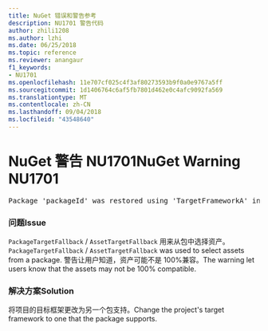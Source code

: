 ```yaml
---
title: NuGet 错误和警告参考
description: NU1701 警告代码
author: zhili1208
ms.author: lzhi
ms.date: 06/25/2018
ms.topic: reference
ms.reviewer: anangaur
f1_keywords:
- NU1701
ms.openlocfilehash: 11e707cf025c4f3af80273593b9f0a0e9767a5ff
ms.sourcegitcommit: 1d1406764c6af5fb7801d462e0c4afc9092fa569
ms.translationtype: MT
ms.contentlocale: zh-CN
ms.lasthandoff: 09/04/2018
ms.locfileid: "43548640"
---
```

# <a name="nuget-warning-nu1701"></a><span data-ttu-id="2a31b-103">NuGet 警告 NU1701</span><span class="sxs-lookup"><span data-stu-id="2a31b-103">NuGet Warning NU1701</span></span>

<pre>Package 'packageId' was restored using 'TargetFrameworkA' instead the project target framework 'TargetFrameworkB'. This package may not be fully compatible with your project.</pre>

### <a name="issue"></a><span data-ttu-id="2a31b-104">问题</span><span class="sxs-lookup"><span data-stu-id="2a31b-104">Issue</span></span>
<span data-ttu-id="2a31b-105">`PackageTargetFallback` / `AssetTargetFallback` 用来从包中选择资产。</span><span class="sxs-lookup"><span data-stu-id="2a31b-105">`PackageTargetFallback` / `AssetTargetFallback` was used to select assets from a package.</span></span> <span data-ttu-id="2a31b-106">警告让用户知道，资产可能不是 100%兼容。</span><span class="sxs-lookup"><span data-stu-id="2a31b-106">The warning let users know that the assets may not be 100% compatible.</span></span>

### <a name="solution"></a><span data-ttu-id="2a31b-107">解决方案</span><span class="sxs-lookup"><span data-stu-id="2a31b-107">Solution</span></span>
<span data-ttu-id="2a31b-108">将项目的目标框架更改为另一个包支持。</span><span class="sxs-lookup"><span data-stu-id="2a31b-108">Change the project's target framework to one that the package supports.</span></span>
